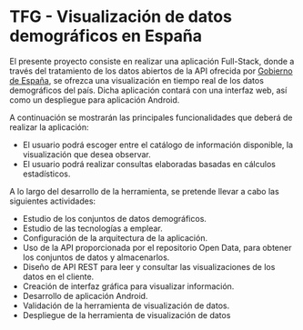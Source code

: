 # TFG - Visualización de datos demográficos en España

El presente proyecto consiste en realizar una aplicación Full-Stack, donde a través del tratamiento de los datos abiertos de la API ofrecida por [Gobierno de España](https://datos.gob.es/es/), se ofrezca una visualización en tiempo real de los datos demográficos del país. Dicha aplicación contará con una interfaz web, así como un despliegue para aplicación Android.

A continuación se mostrarán las principales funcionalidades que deberá de realizar la aplicación:

* El usuario podrá escoger entre el catálogo de información disponible, la visualización que desea observar.
* El usuario podrá realizar consultas elaboradas basadas en cálculos estadísticos.

A lo largo del desarrollo de la herramienta, se pretende llevar a cabo las siguientes actividades:

* Estudio de los conjuntos de datos demográficos.
* Estudio de las tecnologías a emplear.
* Configuración de la arquitectura de la aplicación.
* Uso de la API proporcionada por el repositorio Open Data, para obtener los conjuntos de datos y almacenarlos.
* Diseño de API REST para leer y consultar las visualizaciones de los datos en el cliente.
* Creación de interfaz gráfica para visualizar información.
* Desarrollo de aplicación Android.
* Validación de la herramienta de visualización de datos.
* Despliegue de la herramienta de visualización de datos
